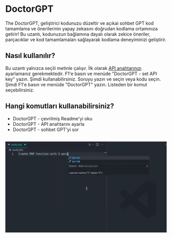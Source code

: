 # DoctorGPT

The DoctorGPT, geliştirici kodunuzu düzeltir ve açıkai sohbet GPT kod tamamlama ve önerilerinin yapay zekasını doğrudan kodlama ortamınıza getirir! Bu uzantı, kodunuzun bağlamına dayalı olarak zekice öneriler, parçacıklar ve kod tamamlamaları sağlayarak kodlama deneyiminizi geliştirir.

## Nasıl kullanılır?

Bu uzantı yalnızca seçili metinle çalışır. İlk olarak [API anahtarınızı](https://platform.openai.com/api-keys) ayarlamanız gerekmektedir. F1'e basın ve menüde "DoctorGPT - set API key" yazın. Şimdi kullanabilirsiniz. Soruyu yazın ve seçin veya kodu seçin. Şimdi F1'e basın ve menüde "DoctorGPT" yazın. Listeden bir komut seçebilirsiniz.

## Hangi komutları kullanabilirsiniz?

- DoctorGPT - çevrilmiş Readme'yi oku
- DoctorGPT - API anahtarını ayarla
- DoctorGPT - sohbet GPT'yi sor

##

[![Vscode uzantısı](/translations/demo.gif 'Vscode uzantısı demosu')](https://learnwithyan.com)

#
